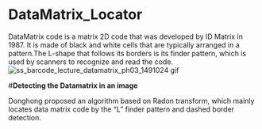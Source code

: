 # DataMatrix_Locator 
DataMatrix code is a matrix 2D code that was developed by ID Matrix in 1987. It is made of black and white cells that are typically arranged in a pattern.The L-shape that follows its borders is its finder pattern, which is used by scanners to recognize and read the code.
![ss_barcode_lecture_datamatrix_ph03_1491024 gif](https://user-images.githubusercontent.com/45886202/137495448-cbc5ef68-966e-4ece-92bd-c6a0f21a89e3.jpeg)

#**Detecting the Datamatrix in an image**


Donghong proposed an algorithm based on Radon transform, which mainly locates data matrix code by the “L” finder pattern and dashed border detection. 
